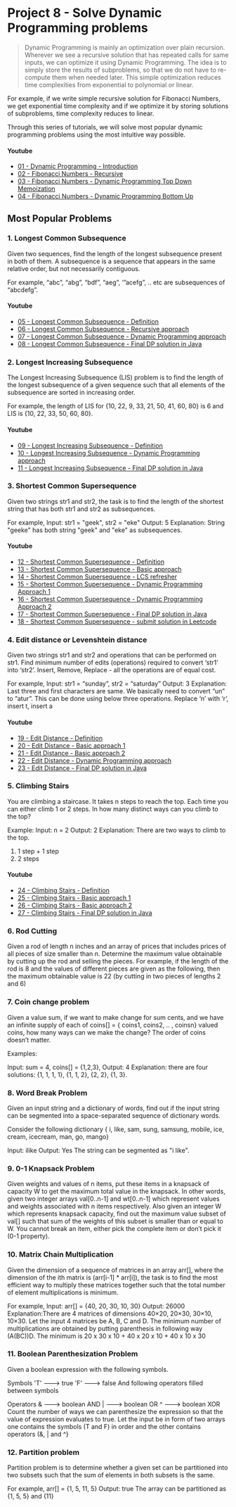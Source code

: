 # Project 8 - Solve Dynamic Programming problems

> Dynamic Programming is mainly an optimization over plain recursion. Wherever we see a recursive solution that has repeated calls for same inputs, we can optimize it using Dynamic Programming. The idea is to simply store the results of subproblems, so that we do not have to re-compute them when needed later. This simple optimization reduces time complexities from exponential to polynomial or linear.

For example, if we write simple recursive solution for Fibonacci Numbers, we get exponential time complexity and if we optimize it by storing solutions of subproblems, time complexity reduces to linear.

Through this series of tutorials, we will solve most popular dynamic programming problems using the most intuitive way possible.

#### Youtube
- [01 - Dynamic Programming - Introduction](https://www.youtube.com/watch?v=Hnb6GDFBmQs)
- [02 - Fibonacci Numbers - Recursive](https://www.youtube.com/watch?v=AYMjH6sSbeo)
- [03 - Fibonacci Numbers - Dynamic Programming Top Down Memoization](https://www.youtube.com/watch?v=GVwkuS0PdTY)
- [04 - Fibonacci Numbers - Dynamic Programming Bottom Up](https://www.youtube.com/watch?v=nw8tJ5eP5aI)

## Most Popular Problems
### 1. Longest Common Subsequence
Given two sequences, find the length of the longest subsequence present in both of them. A subsequence is a sequence that appears in the same relative order, but not necessarily contiguous. 

For example, “abc”, “abg”, “bdf”, “aeg”, ‘”acefg”, .. etc are subsequences of “abcdefg”.

#### Youtube
- [05 - Longest Common Subsequence - Definition](https://www.youtube.com/watch?v=0z_uic-lge8)
- [06 - Longest Common Subsequence - Recursive approach](https://www.youtube.com/watch?v=218NLh8rG5g)
- [07 - Longest Common Subsequence - Dynamic Programming approach](https://www.youtube.com/watch?v=ZvLvrgwPs1s)
- [08 - Longest Common Subsequence - Final DP solution in Java](https://www.youtube.com/watch?v=uH5x9cXl218)


### 2. Longest Increasing Subsequence
The Longest Increasing Subsequence (LIS) problem is to find the length of the longest subsequence of a given sequence such that all elements of the subsequence are sorted in increasing order. 

For example, the length of LIS for {10, 22, 9, 33, 21, 50, 41, 60, 80} is 6 and LIS is {10, 22, 33, 50, 60, 80}.

#### Youtube
- [09 - Longest Increasing Subsequence - Definition](https://www.youtube.com/watch?v=xinEAYkOy58)
- [10 - Longest Increasing Subsequence - Dynamic Programming approach](https://www.youtube.com/watch?v=UmJRG6hMyT4)
- [11 - Longest Increasing Subsequence - Final DP solution in Java](https://www.youtube.com/watch?v=yLQcNKVMF_8)


### 3. Shortest Common Supersequence
Given two strings str1 and str2, the task is to find the length of the shortest string that has both str1 and str2 as subsequences.

For example,
Input:   str1 = "geek",  str2 = "eke"
Output: 5
Explanation:
String "geeke" has both string "geek" and "eke" as subsequences.

#### Youtube
- [12 - Shortest Common Supersequence - Definition](https://www.youtube.com/watch?v=l3Asi2MGfAA)
- [13 - Shortest Common Supersequence - Basic approach](https://www.youtube.com/watch?v=-De767mmtds)
- [14 - Shortest Common Supersequence - LCS refresher](https://www.youtube.com/watch?v=cnbnFX7jZxc)
- [15 - Shortest Common Supersequence - Dynamic Programming Approach 1](https://www.youtube.com/watch?v=cTscNRms3Lg)
- [16 - Shortest Common Supersequence - Dynamic Programming Approach 2](https://www.youtube.com/watch?v=Cl5xDDNNEvA)
- [17 - Shortest Common Supersequence - Final DP solution in Java](https://www.youtube.com/watch?v=tVSQ4E91lm4)
- [18 - Shortest Common Supersequence - submit solution in Leetcode](https://www.youtube.com/watch?v=m7KtMCtoDpc)


### 4. Edit distance or Levenshtein distance
Given two strings str1 and str2 and operations that can be performed on str1. Find minimum number of edits (operations) required to convert ‘str1’ into ‘str2’. Insert, Remove, Replace - all the operations are of equal cost.

For example,
Input:   str1 = “sunday”, str2 = “saturday”
Output:  3
Explanation: Last three and first characters are same.  We basically need to convert “un” to “atur”.  This can be done using below three operations. Replace ‘n’ with ‘r’, insert t, insert a

#### Youtube
- [19 - Edit Distance - Definition](https://www.youtube.com/watch?v=AGmwuc_OTfQ)
- [20 - Edit Distance - Basic approach 1](https://www.youtube.com/watch?v=LRdZ12vb9rE)
- [21 - Edit Distance - Basic approach 2](https://www.youtube.com/watch?v=d6SSGL-_L4A)
- [22 - Edit Distance - Dynamic Programming approach](https://www.youtube.com/watch?v=HNeApfHgc9Q)
- [23 - Edit Distance - Final DP solution in Java](https://www.youtube.com/watch?v=MJATOeiiQaw)

### 5. Climbing Stairs
You are climbing a staircase. It takes n steps to reach the top. Each time you can either climb 1 or 2 steps. In how many distinct ways can you climb to the top?

Example:
Input: n = 2
Output: 2
Explanation: There are two ways to climb to the top.
1. 1 step + 1 step
2. 2 steps

#### Youtube
- [24 - Climbing Stairs - Definition](https://www.youtube.com/watch?v=m5TTbpx7n4M)
- [25 - Climbing Stairs - Basic approach 1](https://www.youtube.com/watch?v=0rDi0wmT0os)
- [26 - Climbing Stairs - Basic approach 2](https://www.youtube.com/watch?v=7SxNzY-1jMs)
- [27 - Climbing Stairs - Final DP solution in Java](https://www.youtube.com/watch?v=-2mGXCrKNAg)

### 6. Rod Cutting
Given a rod of length n inches and an array of prices that includes prices of all pieces of size smaller than n. Determine the maximum value obtainable by cutting up the rod and selling the pieces. For example, if the length of the rod is 8 and the values of different pieces are given as the following, then the maximum obtainable value is 22 (by cutting in two pieces of lengths 2 and 6)

### 7. Coin change problem
Given a value sum, if we want to make change for sum cents, and we have an infinite supply of each of coins[] = { coins1, coins2, .. , coinsn} valued coins, how many ways can we make the change? The order of coins doesn’t matter.

Examples:

Input: sum = 4, coins[] = {1,2,3},
Output: 4
Explanation: there are four solutions: {1, 1, 1, 1}, {1, 1, 2}, {2, 2}, {1, 3}.

### 8. Word Break Problem
Given an input string and a dictionary of words, find out if the input string can be segmented into a space-separated sequence of dictionary words.

Consider the following dictionary
{ i, like, sam, sung, samsung, mobile, ice,
cream, icecream, man, go, mango}

Input:  ilike
Output: Yes
The string can be segmented as "i like".
   
### 9. 0-1 Knapsack Problem
Given weights and values of n items, put these items in a knapsack of capacity W to get the maximum total value in the knapsack. In other words, given two integer arrays val[0..n-1] and wt[0..n-1] which represent values and weights associated with n items respectively. Also given an integer W which represents knapsack capacity, find out the maximum value subset of val[] such that sum of the weights of this subset is smaller than or equal to W. You cannot break an item, either pick the complete item or don’t pick it (0-1 property).


### 10. Matrix Chain Multiplication
Given the dimension of a sequence of matrices in an array arr[], where the dimension of the ith matrix is (arr[i-1] * arr[i]), the task is to find the most efficient way to multiply these matrices together such that the total number of element multiplications is minimum.

For example,
Input: arr[] = {40, 20, 30, 10, 30}
Output: 26000
Explanation:There are 4 matrices of dimensions 40×20, 20×30, 30×10, 10×30.
Let the input 4 matrices be A, B, C and D.
The minimum number of  multiplications are obtained by
putting parenthesis in following way (A(BC))D.
The minimum is 20 x 30 x 10 + 40 x 20 x 10 + 40 x 10 x 30


### 11. Boolean Parenthesization Problem
Given a boolean expression with the following symbols.

Symbols
'T' ---> true
'F' ---> false
And following operators filled between symbols

Operators
&   ---> boolean AND
|   ---> boolean OR
^   ---> boolean XOR
Count the number of ways we can parenthesize the expression so that the value of expression evaluates to true.
Let the input be in form of two arrays one contains the symbols (T and F) in order and the other contains operators (&, | and ^}

### 12. Partition problem
Partition problem is to determine whether a given set can be partitioned into two subsets such that the sum of elements in both subsets is the same.

For example,
arr[] = {1, 5, 11, 5}
Output: true
The array can be partitioned as {1, 5, 5} and {11}
